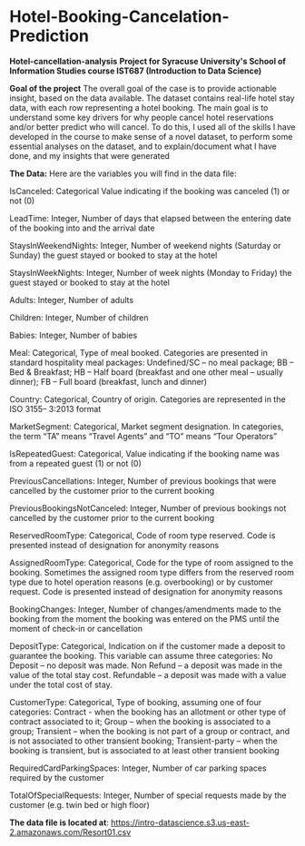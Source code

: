 # Hotel-Booking-Cancelation-Prediction

**Hotel-cancellation-analysis**
**Project for Syracuse University's School of Information Studies course IST687 (Introduction to Data Science)**

**Goal of the project**
The overall goal of the case is to provide actionable insight, based on the data available.
The dataset contains real-life hotel stay data, with each row representing a hotel booking.
The main goal is to understand some key drivers for why people cancel hotel reservations and/or better predict who will cancel. To do this, I used all of the skills I have developed in the course to make sense of a novel dataset, to perform some essential analyses on the dataset, and to explain/document what I have done, and my insights that were generated

**The Data:**
Here are the variables you will find in the data file:

IsCanceled: Categorical Value indicating if the booking was canceled (1) or not (0)

LeadTime: Integer, Number of days that elapsed between the entering date of the booking into and the arrival date

StaysInWeekendNights: Integer, Number of weekend nights (Saturday or Sunday) the guest stayed or booked to stay at the hotel

StaysInWeekNights: Integer, Number of week nights (Monday to Friday) the guest stayed or booked to stay at the hotel

Adults: Integer, Number of adults

Children: Integer, Number of children

Babies: Integer, Number of babies

Meal: Categorical, Type of meal booked. Categories are presented in standard hospitality meal packages: Undefined/SC – no meal package; BB – Bed & Breakfast; HB – Half board (breakfast and one other meal – usually dinner); FB – Full board (breakfast, lunch and dinner)

Country: Categorical, Country of origin. Categories are represented in the ISO 3155– 3:2013 format

MarketSegment: Categorical, Market segment designation. In categories, the term “TA” means “Travel Agents” and “TO” means “Tour Operators”

IsRepeatedGuest: Categorical, Value indicating if the booking name was from a repeated guest (1) or not (0)

PreviousCancellations: Integer, Number of previous bookings that were cancelled by the customer prior to the current booking

PreviousBookingsNotCanceled: Integer, Number of previous bookings not cancelled by the customer prior to the current booking

ReservedRoomType: Categorical, Code of room type reserved. Code is presented instead of designation for anonymity reasons

AssignedRoomType: Categorical, Code for the type of room assigned to the booking. Sometimes the assigned room type differs from the reserved room type due to hotel operation reasons (e.g. overbooking) or by customer request. Code is presented instead of designation for anonymity reasons

BookingChanges: Integer, Number of changes/amendments made to the booking from the moment the booking was entered on the PMS until the moment of check-in or cancellation

DepositType: Categorical, Indication on if the customer made a deposit to guarantee the booking. This variable can assume three categories: No Deposit – no deposit was made. Non Refund – a deposit was made in the value of the total stay cost. Refundable – a deposit was made with a value under the total cost of stay.

CustomerType: Categorical, Type of booking, assuming one of four categories: Contract - when the booking has an allotment or other type of contract associated to it; Group – when the booking is associated to a group; Transient – when the booking is not part of a group or contract, and is not associated to other transient booking; Transient-party – when the booking is transient, but is associated to at least other transient booking

RequiredCardParkingSpaces: Integer, Number of car parking spaces required by the customer

TotalOfSpecialRequests: Integer, Number of special requests made by the customer (e.g. twin bed or high floor)

**The data file is located at**: https://intro-datascience.s3.us-east-2.amazonaws.com/Resort01.csv
